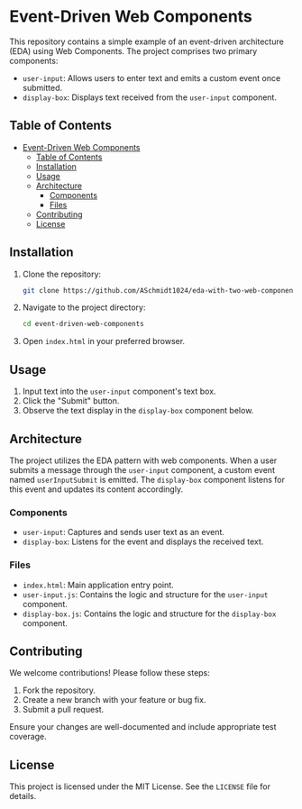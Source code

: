 # Event-Driven Web Components

This repository contains a simple example of an event-driven architecture (EDA) using Web Components. The project comprises two primary components:

- `user-input`: Allows users to enter text and emits a custom event once submitted.
- `display-box`: Displays text received from the `user-input` component.

## Table of Contents

- [Event-Driven Web Components](#event-driven-web-components)
  - [Table of Contents](#table-of-contents)
  - [Installation](#installation)
  - [Usage](#usage)
  - [Architecture](#architecture)
    - [Components](#components)
    - [Files](#files)
  - [Contributing](#contributing)
  - [License](#license)

## Installation

1. Clone the repository:
   ```bash
   git clone https://github.com/ASchmidt1024/eda-with-two-web-components.git
   ```

2. Navigate to the project directory:
   ```bash
   cd event-driven-web-components
   ```

3. Open `index.html` in your preferred browser.

## Usage

1. Input text into the `user-input` component's text box.
2. Click the "Submit" button.
3. Observe the text display in the `display-box` component below.

## Architecture

The project utilizes the EDA pattern with web components. When a user submits a message through the `user-input` component, a custom event named `userInputSubmit` is emitted. The `display-box` component listens for this event and updates its content accordingly.

### Components

- `user-input`: Captures and sends user text as an event.
- `display-box`: Listens for the event and displays the received text.

### Files

- `index.html`: Main application entry point.
- `user-input.js`: Contains the logic and structure for the `user-input` component.
- `display-box.js`: Contains the logic and structure for the `display-box` component.

## Contributing

We welcome contributions! Please follow these steps:

1. Fork the repository.
2. Create a new branch with your feature or bug fix.
3. Submit a pull request.

Ensure your changes are well-documented and include appropriate test coverage.

## License

This project is licensed under the MIT License. See the `LICENSE` file for details.
